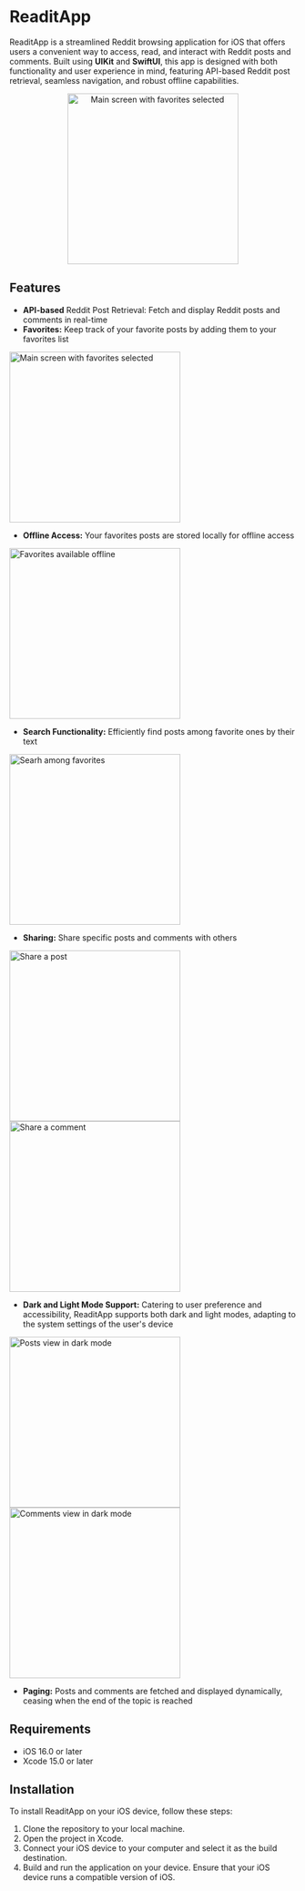 # ReaditApp

ReaditApp is a streamlined Reddit browsing application for iOS that offers users a convenient way to access, read, and interact with Reddit posts and comments. 
Built using <b>UIKit</b> and <b>SwiftUI</b>, this app is designed with both functionality and user experience in mind, featuring API-based Reddit post retrieval, seamless navigation, 
and robust offline capabilities.

<div align="center">
  <img src="https://res.cloudinary.com/df9uihxz1/image/upload/v1712493348/basic_wsjce2.png" width="300" alt="Main screen with favorites selected">
</div>

## Features

- <b>API-based</b> Reddit Post Retrieval: Fetch and display Reddit posts and comments in real-time
- <b>Favorites:</b> Keep track of your favorite posts by adding them to your favorites list
<div align="left">
  <img src="https://res.cloudinary.com/df9uihxz1/image/upload/v1712493348/set-favorites_gw9te1.png" width="300" alt="Main screen with favorites selected">
</div>

- <b>Offline Access:</b> Your favorites posts are stored locally for offline access
<div align="left">
  <img src="https://res.cloudinary.com/df9uihxz1/image/upload/v1712493349/favorites_dt4d43.png" width="300" alt="Favorites available offline">
</div>

- <b>Search Functionality:</b> Efficiently find posts among favorite ones by their text
<div align="left">
  <img src="https://res.cloudinary.com/df9uihxz1/image/upload/v1712493349/search_optmg5.png" width="300" alt="Searh among favorites">
</div>

- <b>Sharing:</b> Share specific posts and comments with others
<p float="center">
  <img src="https://res.cloudinary.com/df9uihxz1/image/upload/v1712493349/share-post_bnts04.png" width="300" alt="Share a post">
  <img src="https://res.cloudinary.com/df9uihxz1/image/upload/v1712493348/share-comment_i6kviq.png" width="300" alt="Share a comment">
</p>

- <b>Dark and Light Mode Support:</b> Catering to user preference and accessibility, ReaditApp supports both dark and light modes, adapting to the system settings of the user's device
<p align="left">
  <img src="https://res.cloudinary.com/df9uihxz1/image/upload/v1712493349/posts-dark_yburow.png" width="300" alt="Posts view in dark mode">
  <img src="https://res.cloudinary.com/df9uihxz1/image/upload/v1712493348/comments-dark_x07xsf.png" width="300" alt="Comments view in dark mode">
</p>

- <b>Paging:</b> Posts and comments are fetched and displayed dynamically, ceasing when the end of the topic is reached

## Requirements

- iOS 16.0 or later
- Xcode 15.0 or later

## Installation

To install ReaditApp on your iOS device, follow these steps:

1. Clone the repository to your local machine.
2. Open the project in Xcode.
3. Connect your iOS device to your computer and select it as the build destination.
4. Build and run the application on your device.
Ensure that your iOS device runs a compatible version of iOS.
